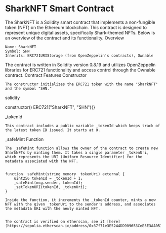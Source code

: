 # SharkNFT Smart Contract

The SharkNFT is a Solidity smart contract that implements a non-fungible token (NFT) on the Ethereum blockchain. This contract is designed to represent unique digital assets, specifically Shark-themed NFTs. Below is an overview of the contract and its functionality.
Overview

    Name: SharkNFT
    Symbol: SHN
    Inherits: ERC721URIStorage (from OpenZeppelin's contracts), Ownable

The contract is written in Solidity version 0.8.19 and utilizes OpenZeppelin libraries for ERC721 functionality and access control through the Ownable contract.
Contract Features
Constructor

    The constructor initializes the ERC721 token with the name "SharkNFT" and the symbol "SHN."

solidity

constructor() ERC721("SharkNFT", "SHN"){}

_tokenId

    This contract includes a public variable _tokenId which keeps track of the latest token ID issued. It starts at 0.

_safeMint Function

    The _safeMint function allows the owner of the contract to create new SharkNFTs by minting them. It takes a single parameter _tokenUri, which represents the URI (Uniform Resource Identifier) for the metadata associated with the NFT.

``` solidity

function _safeMint(string memory _tokenUri) external {
    uint256 tokenId = _tokenId + 1;
    _safeMint(msg.sender, tokenId);
    _setTokenURI(tokenId, _tokenUri);
}
````
    Inside the function, it increments the _tokenId counter, mints a new NFT with the given _tokenUri to the sender's address, and associates the metadata URI with the newly minted NFT.


```

The contract is verified on etherscan, see it [here](https://sepolia.etherscan.io/address/0x37f71e3E5244DD909658CeE5E3AA0516A66EC584#code)
